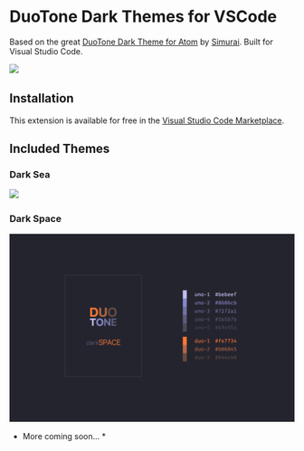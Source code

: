 # DuoTone Dark Themes for VSCode

Based on the great [DuoTone Dark Theme for Atom](https://github.com/simurai/duotone-syntax) by [Simurai](https://github.com/simurai). Built for Visual Studio Code.

![](https://raw.githubusercontent.com/sallar/vscode-duotone-dark/master/screenshot.png)

## Installation

This extension is available for free in the [Visual Studio Code Marketplace](https://marketplace.visualstudio.com/items?itemName=sallar.vscode-duotone-dark).

## Included Themes

### Dark Sea 

![](https://github.com/simurai/duotone-dark-sea-syntax/raw/master/docs/screenshot.png)

### Dark Space

![](https://github.com/simurai/duotone-dark-space-syntax/raw/master/docs/screenshot.png)

* More coming soon... *
